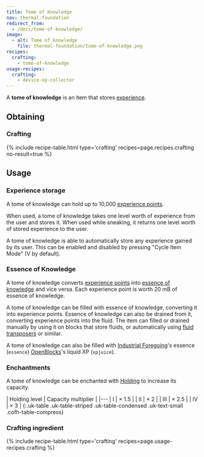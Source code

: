 ```yaml
---
title: Tome of Knowledge
nav: thermal-foundation
redirect_from:
  - /docs/tome-of-knowledge/
image:
  - alt: Tome of knowledge
    file: thermal-foundation/tome-of-knowledge.png
recipes:
  crafting:
    - tome-of-knowledge
usage-recipes:
  crafting:
    - device-xp-collector
---
```


A **tome of knowledge** is an item that stores
[experience](https://minecraft.gamepedia.com/Experience).


Obtaining
---------

### Crafting
{% include recipe-table.html type='crafting' recipes=page.recipes.crafting no-result=true %}


Usage
-----

### Experience storage
A tome of knowledge can hold up to 10,000 [experience
points](https://minecraft.gamepedia.com/Experience).

When used, a tome of knowledge takes one level worth of experience from the user
and stores it. When used while sneaking, it returns one level worth of stored
experience to the user.

A tome of knowledge is able to automatically store any experience gained by its
user. This can be enabled and disabled by pressing "Cycle Item Mode" (V by
default).

### Essence of Knowledge
A tome of knowledge converts [experience
points](https://minecraft.gamepedia.com/Experience) into [essence of
knowledge](/docs/thermal-foundation/essence-of-knowledge/) and vice versa. Each experience point is
worth 20 mB of essence of knowledge.

A tome of knowledge can be filled with essence of knowledge, converting it into
experience points. Essence of knowledge can also be drained from it, converting
experience points into the fluid. The item can filled or drained manually by
using it on blocks that store fluids, or automatically using [fluid
transposers](/docs/thermal-expansion/fluid-transposer/) or similar.

A tome of knowledge can also be filled with [Industrial
Foregoing](https://www.curseforge.com/minecraft/mc-mods/industrial-foregoing)'s
essence (`essence`) [OpenBlocks](https://www.openmods.info/)'s liquid XP
(`xpjuice`).

### Enchantments
A tome of knowledge can be enchanted with [Holding](/docs/cofh-core/holding/) to increase
its capacity.

| Holding level | Capacity multiplier |
|---
| I | × 1.5 |
| II | × 2 |
| III | × 2.5 |
| IV | × 3 |
{:.uk-table .uk-table-striped .uk-table-condensed .uk-text-small .cofh-table-compress}

### Crafting ingredient
{% include recipe-table.html type='crafting' recipes=page.usage-recipes.crafting %}
